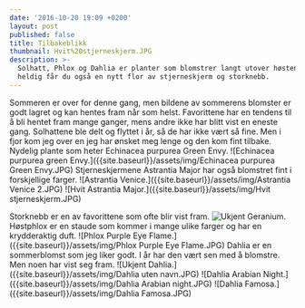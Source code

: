 ```yaml
---
date: '2016-10-20 19:09 +0200'
layout: post
published: false
title: Tilbakeblikk
thumbnail: Hvit%20stjerneskjerm.JPG
description: >-
  Solhatt, Phlox og Dahlia er planter som blomstrer langt utover høsten. Er du
  heldig får du også en nytt flor av stjerneskjerm og storknebb.
---
```

Sommeren er over for denne gang, men bildene av sommerens blomster er godt lagret og kan hentes fram når som helst.  Favorittene har en tendens til å bli hentet fram mange ganger, mens andre ikke har blitt vist en eneste gang. 
Solhattene ble delt og flyttet i år, så de har ikke vært så fine. Men i fjor kom jeg over en jeg har ønsket meg lenge og den kom fint tilbake. Nydelig plante som heter Echinacea purpurea Green Envy.
![Echinacea purpurea green Envy.]({{site.baseurl}}/assets/img/Echinacea purpurea Green Envy.JPG)
Stjerneskjermene Astrantia Major har også blomstret fint i forskjellige farger. 
![Astrantia Venice.]({{site.baseurl}}/assets/img/Astrantia Venice 2.JPG)
![Hvit Astrantia Major.]({{site.baseurl}}/assets/img/Hvit stjerneskjerm.JPG)
<!--more-->
Storknebb er en av favorittene som ofte blir vist fram. 
![Ukjent Geranium.]({{site.baseurl}}/assets/img/Storknebb.JPG)
Høstphlox er en staude som kommer i mange ulike farger og har en krydderaktig duft. 
![Phlox Purple Eye Flame.]({{site.baseurl}}/assets/img/Phlox Purple Eye Flame.JPG)
Dahlia er en sommerblomst som jeg liker godt. I år har den vært sen med å blomstre.  Men noen har vist seg fram. 
![Ukjent Dahlia.]({{site.baseurl}}/assets/img/Dahlia uten navn.JPG)
![Dahlia Arabian Night.]({{site.baseurl}}/assets/img/Dahlia Arabian night.JPG)
![Dahlia Famosa.]({{site.baseurl}}/assets/img/Dahlia Famosa.JPG)
